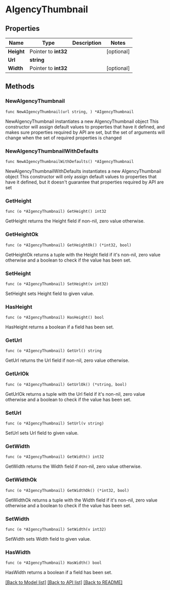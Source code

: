 # AIgencyThumbnail

## Properties

Name | Type | Description | Notes
------------ | ------------- | ------------- | -------------
**Height** | Pointer to **int32** |  | [optional] 
**Url** | **string** |  | 
**Width** | Pointer to **int32** |  | [optional] 

## Methods

### NewAIgencyThumbnail

`func NewAIgencyThumbnail(url string, ) *AIgencyThumbnail`

NewAIgencyThumbnail instantiates a new AIgencyThumbnail object
This constructor will assign default values to properties that have it defined,
and makes sure properties required by API are set, but the set of arguments
will change when the set of required properties is changed

### NewAIgencyThumbnailWithDefaults

`func NewAIgencyThumbnailWithDefaults() *AIgencyThumbnail`

NewAIgencyThumbnailWithDefaults instantiates a new AIgencyThumbnail object
This constructor will only assign default values to properties that have it defined,
but it doesn't guarantee that properties required by API are set

### GetHeight

`func (o *AIgencyThumbnail) GetHeight() int32`

GetHeight returns the Height field if non-nil, zero value otherwise.

### GetHeightOk

`func (o *AIgencyThumbnail) GetHeightOk() (*int32, bool)`

GetHeightOk returns a tuple with the Height field if it's non-nil, zero value otherwise
and a boolean to check if the value has been set.

### SetHeight

`func (o *AIgencyThumbnail) SetHeight(v int32)`

SetHeight sets Height field to given value.

### HasHeight

`func (o *AIgencyThumbnail) HasHeight() bool`

HasHeight returns a boolean if a field has been set.

### GetUrl

`func (o *AIgencyThumbnail) GetUrl() string`

GetUrl returns the Url field if non-nil, zero value otherwise.

### GetUrlOk

`func (o *AIgencyThumbnail) GetUrlOk() (*string, bool)`

GetUrlOk returns a tuple with the Url field if it's non-nil, zero value otherwise
and a boolean to check if the value has been set.

### SetUrl

`func (o *AIgencyThumbnail) SetUrl(v string)`

SetUrl sets Url field to given value.


### GetWidth

`func (o *AIgencyThumbnail) GetWidth() int32`

GetWidth returns the Width field if non-nil, zero value otherwise.

### GetWidthOk

`func (o *AIgencyThumbnail) GetWidthOk() (*int32, bool)`

GetWidthOk returns a tuple with the Width field if it's non-nil, zero value otherwise
and a boolean to check if the value has been set.

### SetWidth

`func (o *AIgencyThumbnail) SetWidth(v int32)`

SetWidth sets Width field to given value.

### HasWidth

`func (o *AIgencyThumbnail) HasWidth() bool`

HasWidth returns a boolean if a field has been set.


[[Back to Model list]](../README.md#documentation-for-models) [[Back to API list]](../README.md#documentation-for-api-endpoints) [[Back to README]](../README.md)


